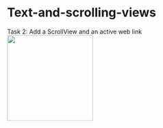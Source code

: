 # Text-and-scrolling-views
Task 2: Add a ScrollView and an active web link<br>
<img src="https://user-images.githubusercontent.com/47654039/111632023-2a980600-881c-11eb-8a42-14bd86e91320.gif" width=200 align=left>
